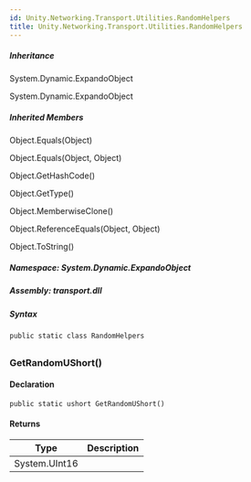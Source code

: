 ```yaml
---  
id: Unity.Networking.Transport.Utilities.RandomHelpers  
title: Unity.Networking.Transport.Utilities.RandomHelpers  
---
```


<div class="markdown level0 summary">

</div>

<div class="markdown level0 conceptual">

</div>

<div class="inheritance">

##### Inheritance

<div class="level0">

System.Dynamic.ExpandoObject

</div>

<div class="level1">

System.Dynamic.ExpandoObject

</div>

</div>

<div class="inheritedMembers">

##### Inherited Members

<div>

Object.Equals(Object)

</div>

<div>

Object.Equals(Object, Object)

</div>

<div>

Object.GetHashCode()

</div>

<div>

Object.GetType()

</div>

<div>

Object.MemberwiseClone()

</div>

<div>

Object.ReferenceEquals(Object, Object)

</div>

<div>

Object.ToString()

</div>

</div>

##### **Namespace**: System.Dynamic.ExpandoObject

##### **Assembly**: transport.dll

##### Syntax

``` lang-csharp
public static class RandomHelpers
```

## 

### GetRandomUShort()

<div class="markdown level1 summary">

</div>

<div class="markdown level1 conceptual">

</div>

#### Declaration

``` lang-csharp
public static ushort GetRandomUShort()
```

#### Returns

| Type          | Description |
|---------------|-------------|
| System.UInt16 |             |
